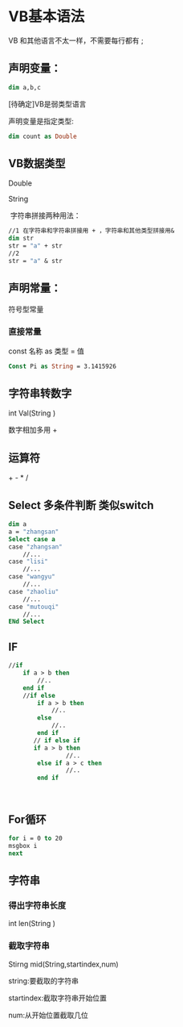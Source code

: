 # VB基本语法

VB 和其他语言不太一样，不需要每行都有 ;

## 声明变量：

```vb
dim a,b,c
```

[待确定]VB是弱类型语言

声明变量是指定类型:

```vb
dim count as Double
```

## VB数据类型

Double 

String

​	字符串拼接两种用法：

```vb
//1	在字符串和字符串拼接用 + ，字符串和其他类型拼接用&
dim str
str = "a" + str 
//2
str = "a" & str
```

## 声明常量：

符号型常量





### 直接常量

const 名称 as 类型 = 值

```vb
Const Pi as String = 3.1415926
```



## 字符串转数字

int Val(String )

数字相加多用 + 



## 运算符

\+ - * / 



## Select 多条件判断 类似switch

```vb
dim a
a = "zhangsan"
Select case a
case "zhangsan"
    //...
case "lisi"
    //...
case "wangyu"
    //...
case "zhaoliu"
    //...
case "mutouqi"
    //...
ENd Select

```



## IF

```vb
//if
    if a > b then 
        //..
    end if
    //if else
        if a > b then 
            //..
        else 
            //..
        end if
       // if else if 
       if a > b then 
                //..
        else if a > c then 
                //..
        end if




```

## For循环

```vb
for i = 0 to 20
msgbox i
next
```

## 字符串

### 得出字符串长度

int len(String )

### 截取字符串

Stirng mid(String,startindex,num)

string:要截取的字符串

startindex:截取字符串开始位置

num:从开始位置截取几位













